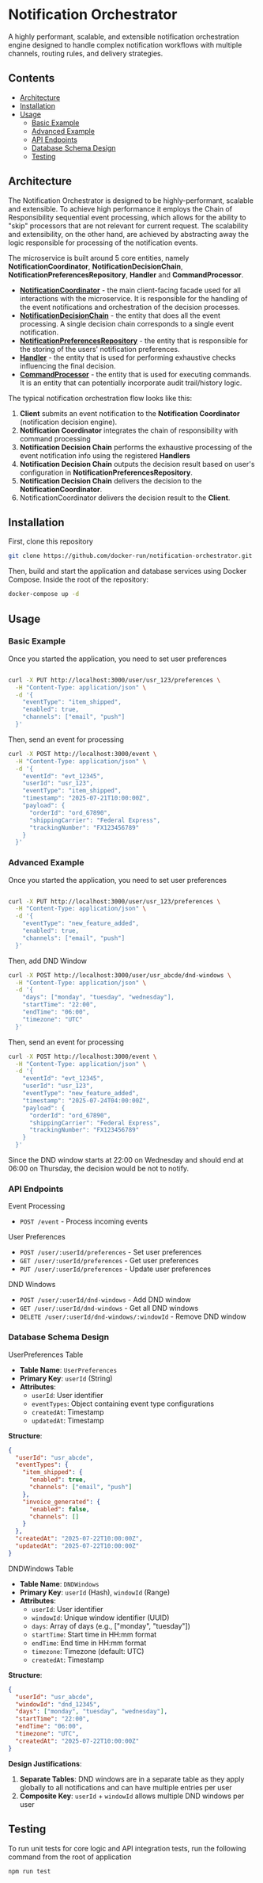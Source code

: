 # Notification Orchestrator

A highly performant, scalable, and extensible notification orchestration engine designed to handle complex notification workflows with multiple channels, routing rules, and delivery strategies.

## Contents

* [Architecture](#architecture)
* [Installation](#installation)
* [Usage](#usage)
  * [Basic Example](#basic-example)
  * [Advanced Example](#advanced-example)
  * [API Endpoints](#api-endpoints)
  * [Database Schema Design](#database-schema-design)
  * [Testing](#testing)

## Architecture

The Notification Orchestrator is designed to be highly-performant, scalable and extensible. To achieve high performance it employs the Chain of Responsibility sequential event processing, which allows for the ability to "skip" processors that are not relevant for current request. 
The scalability and extensibility, on the other hand, are achieved by abstracting away the logic responsible for processing of the notification events.

The microservice is built around 5 core entities, namely **NotificationCoordinator**, **NotificationDecisionChain**, **NotificationPreferencesRepository**, **Handler** and **CommandProcessor**.

* [**NotificationCoordinator**](src/coordinator/NotificationCoordinator.ts) - the main client-facing facade used for all interactions with the microservice.
It is responsible for the handling of the event notifications and orchestration of the decision processes.
* [**NotificationDecisionChain**](src/chains/NotificationDecisionChain.ts) - the entity that does all the event processing.
A single decision chain corresponds to a single event notification.
* [**NotificationPreferencesRepository**](src/repositories/NotificationPreferencesRepository.ts) - the entity that is responsible for the storing of the users' notification preferences.
* [**Handler**](src/chains/handlers/BaseHandler.ts) - the entity that is used for performing exhaustive checks influencing the final decision. 
* [**CommandProcessor**](src/processors/CommandProcessor.ts) - the entity that is used for executing commands. It is an entity that can potentially incorporate audit trail/history logic.

The typical notification orchestration flow looks like this:
1. **Client** submits an event notification to the **Notification Coordinator** (notification decision engine).
2. **Notification Coordinator** integrates the chain of responsibility with command processing
3. **Notification Decision Chain** performs the exhaustive processing of the event notification info using the registered **Handlers**
4. **Notification Decision Chain** outputs the decision result based on user's configuration in **NotificationPreferencesRepository**.
5. **Notification Decision Chain** delivers the decision to the **NotificationCoordinator**.
6. NotificationCoordinator delivers the decision result to the **Client**.

## Installation

First, clone this repository
```bash
git clone https://github.com/docker-run/notification-orchestrator.git
```

Then, build and start the application and database services using Docker Compose. Inside the root of the repository:
```bash
docker-compose up -d
```

## Usage

### Basic Example

Once you started the application, you need to set user preferences
```bash

curl -X PUT http://localhost:3000/user/usr_123/preferences \
  -H "Content-Type: application/json" \
  -d '{
    "eventType": "item_shipped",
    "enabled": true,
    "channels": ["email", "push"]
  }'
```

Then, send an event for processing

```bash
curl -X POST http://localhost:3000/event \
  -H "Content-Type: application/json" \
  -d '{
    "eventId": "evt_12345",
    "userId": "usr_123",
    "eventType": "item_shipped",
    "timestamp": "2025-07-21T10:00:00Z",
    "payload": {
      "orderId": "ord_67890",
      "shippingCarrier": "Federal Express",
      "trackingNumber": "FX123456789"
    }
  }'
```


### Advanced Example

Once you started the application, you need to set user preferences
```bash

curl -X PUT http://localhost:3000/user/usr_123/preferences \
  -H "Content-Type: application/json" \
  -d '{
    "eventType": "new_feature_added",
    "enabled": true,
    "channels": ["email", "push"]
  }'
```

Then, add DND Window

```bash
curl -X POST http://localhost:3000/user/usr_abcde/dnd-windows \
  -H "Content-Type: application/json" \
  -d '{
    "days": ["monday", "tuesday", "wednesday"],
    "startTime": "22:00",
    "endTime": "06:00",
    "timezone": "UTC"
  }'
```

Then, send an event for processing

```bash
curl -X POST http://localhost:3000/event \
  -H "Content-Type: application/json" \
  -d '{
    "eventId": "evt_12345",
    "userId": "usr_123",
    "eventType": "new_feature_added",
    "timestamp": "2025-07-24T04:00:00Z",
    "payload": {
      "orderId": "ord_67890",
      "shippingCarrier": "Federal Express",
      "trackingNumber": "FX123456789"
    }
  }'

```
Since the DND window starts at 22:00 on Wednesday and should end at 06:00 on Thursday, the decision would be not to notify.

### API Endpoints

Event Processing
- `POST /event` - Process incoming events

User Preferences
- `POST /user/:userId/preferences` - Set user preferences
- `GET /user/:userId/preferences` - Get user preferences
- `PUT /user/:userId/preferences` - Update user preferences

DND Windows
- `POST /user/:userId/dnd-windows` - Add DND window
- `GET /user/:userId/dnd-windows` - Get all DND windows
- `DELETE /user/:userId/dnd-windows/:windowId` - Remove DND window

### Database Schema Design

UserPreferences Table
- **Table Name**: `UserPreferences`
- **Primary Key**: `userId` (String)
- **Attributes**:
  - `userId`: User identifier
  - `eventTypes`: Object containing event type configurations
  - `createdAt`: Timestamp
  - `updatedAt`: Timestamp

**Structure**:
```json
{
  "userId": "usr_abcde",
  "eventTypes": {
    "item_shipped": {
      "enabled": true,
      "channels": ["email", "push"]
    },
    "invoice_generated": {
      "enabled": false,
      "channels": []
    }
  },
  "createdAt": "2025-07-22T10:00:00Z",
  "updatedAt": "2025-07-22T10:00:00Z"
}
```

DNDWindows Table
- **Table Name**: `DNDWindows`
- **Primary Key**: `userId` (Hash), `windowId` (Range)
- **Attributes**:
  - `userId`: User identifier
  - `windowId`: Unique window identifier (UUID)
  - `days`: Array of days (e.g., ["monday", "tuesday"])
  - `startTime`: Start time in HH:mm format
  - `endTime`: End time in HH:mm format
  - `timezone`: Timezone (default: UTC)
  - `createdAt`: Timestamp

**Structure**:
```json
{
  "userId": "usr_abcde",
  "windowId": "dnd_12345",
  "days": ["monday", "tuesday", "wednesday"],
  "startTime": "22:00",
  "endTime": "06:00",
  "timezone": "UTC",
  "createdAt": "2025-07-22T10:00:00Z"
}
```

**Design Justifications**:
1. **Separate Tables**: DND windows are in a separate table as they apply globally to all notifications and can have multiple entries per user
2. **Composite Key**: `userId` + `windowId` allows multiple DND windows per user

## Testing

To run unit tests for core logic and API integration tests, run the following command from the root of application
```bash
npm run test
```
